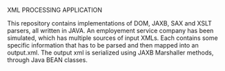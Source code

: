 XML PROCESSING APPLICATION

This repository contains implementations of DOM, JAXB, SAX and XSLT parsers, all written in JAVA. An employement service company has been simulated, which has multiple sources of input XMLs. Each contains some specific information that has to be parsed and then mapped into an output.xml. The output xml is serialized using JAXB Marshaller methods, through Java BEAN classes.
